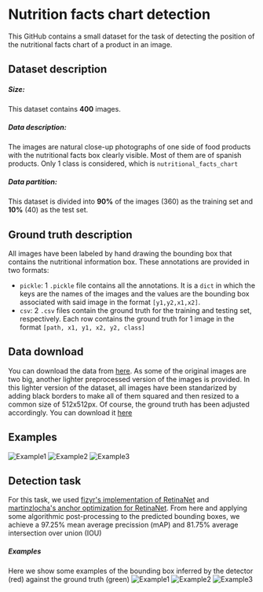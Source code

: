 # Nutrition facts chart detection
This GitHub contains a small dataset for the task of detecting the position of the nutritional facts chart of a product in an image.

## Dataset description
##### Size: 
This dataset contains **400** images.
##### Data description:
The images are natural close-up photographs of one side of food products with the nutritional facts box clearly visible.
Most of them are of spanish products.
Only 1 class is considered, which is `nutritional_facts_chart`
##### Data partition:
This dataset is divided into **90%** of the images (360) as the training set and **10%** (40) as the test set.

## Ground truth description
All images have been labeled by hand drawing the bounding box that contains the nutritional information box.
These annotations are provided in two formats:
- `pickle`: 1 `.pickle` file contains all the annotations. It is a `dict` in which the keys are the names of the images and the values are the bounding box associated with said image in the format `[y1,y2,x1,x2]`.
- `csv`: 2 `.csv` files contain the ground truth for the training and testing set, respectively. Each row contains the ground truth for 1 image in the format `[path, x1, y1, x2, y2, class]`

## Data download
You can download the data from [here](https://drive.google.com/file/d/15vnCd0pTIv489j_VpIx_cyTRuQYFTVUC/view?usp=sharing).
As some of the original images are two big, another lighter preprocessed version of the images is provided. In this lighter version of the dataset, all images have been standarized by adding black borders to make all of them squared and then resized to a common size of 512x512px. Of course, the ground truth has been adjusted accordingly. You can download it [here](https://drive.google.com/file/d/1HTX2dD-RGeqVaYgLfnqykPJ9HsUv3ZaM/view?usp=sharing)

## Examples
![Example1](/examples/imgs/ex1.jpg)
![Example2](/examples/imgs/ex2.jpg)
![Example3](/examples/imgs/ex3.jpg)

## Detection task
For this task, we used [fizyr's implementation of RetinaNet](https://github.com/fizyr/keras-retinanet) and [martinzlocha's anchor optimization for RetinaNet](https://github.com/martinzlocha/anchor-optimization/). From here and applying some algorithmic post-processing to the predicted bounding boxes, we achieve a 97.25% mean average precission (mAP) and 81.75% average intersection over union (IOU)
##### Examples
Here we show some examples of the bounding box inferred by the detector (red) against the ground truth (green)
![Example1](/examples/detections/ex1.png)
![Example2](/examples/detections/ex2.png)
![Example3](/examples/detections/ex3.png)


